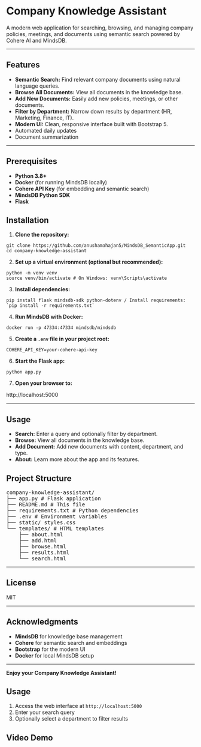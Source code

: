 # Company Knowledge Assistant

A modern web application for searching, browsing, and managing company policies, meetings, and documents using semantic search powered by Cohere AI and MindsDB.

---

## Features

- **Semantic Search:** Find relevant company documents using natural language queries.
- **Browse All Documents:** View all documents in the knowledge base.
- **Add New Documents:** Easily add new policies, meetings, or other documents.
- **Filter by Department:** Narrow down results by department (HR, Marketing, Finance, IT).
- **Modern UI:** Clean, responsive interface built with Bootstrap 5.
- Automated daily updates
- Document summarization

---

## Prerequisites

- **Python 3.8+**
- **Docker** (for running MindsDB locally)
- **Cohere API Key** (for embedding and semantic search)
- **MindsDB Python SDK**
- **Flask**
   
## Installation

1. **Clone the repository:**
```
git clone https://github.com/anushamahajan5/MindsDB_SemanticApp.git
cd company-knowledge-assistant
```


2. **Set up a virtual environment (optional but recommended):**
```
python -m venv venv
source venv/bin/activate # On Windows: venv\Scripts\activate
```

3. **Install dependencies:**
```
pip install flask mindsdb-sdk python-dotenv / Install requirements: `pip install -r requirements.txt`
```

4. **Run MindsDB with Docker:**
```
docker run -p 47334:47334 mindsdb/mindsdb
```
5. **Create a `.env` file in your project root:**
```
COHERE_API_KEY=your-cohere-api-key
```
6. **Start the Flask app:**
```
python app.py
```

7. **Open your browser to:**

http://localhost:5000


---

## Usage

- **Search:** Enter a query and optionally filter by department.
- **Browse:** View all documents in the knowledge base.
- **Add Document:** Add new documents with content, department, and type.
- **About:** Learn more about the app and its features.

## Project Structure
<pre>
company-knowledge-assistant/
├── app.py # Flask application
├── README.md # This file
├── requirements.txt # Python dependencies
├── .env # Environment variables
├── static/ styles.css
└── templates/ # HTML templates
    ├── about.html
    ├── add.html
    ├── browse.html
    ├── results.html
    └── search.html
</pre>
---

## License

MIT

---

## Acknowledgments

- **MindsDB** for knowledge base management
- **Cohere** for semantic search and embeddings
- **Bootstrap** for the modern UI
- **Docker** for local MindsDB setup

---

**Enjoy your Company Knowledge Assistant!**

## Usage

1. Access the web interface at `http://localhost:5000`
2. Enter your search query
3. Optionally select a department to filter results

## Video Demo

